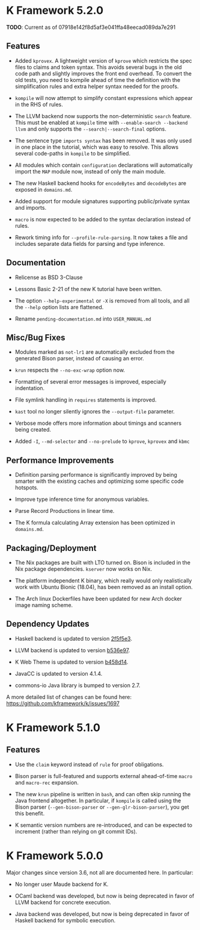 K Framework 5.2.0
=================

**TODO**: Current as of 07918e142f8d5af3e041ffa48eecad089da7e291

Features
--------

- Added `kprovex`. A lightweight version of `kprove` which restricts the spec files
  to claims and token syntax. This avoids several bugs in the old code path and
  slightly improves the front end overhead. To convert the old tests, you need to
  kompile ahead of time the definition with the simplification rules and extra
  helper syntax needed for the proofs.

- `kompile` will now attempt to simplify constant expressions which appear
  in the RHS of rules.

- The LLVM backend now supports the non-deterministic `search` feature.
  This must be enabled at `kompile` time with `--enable-search --backend llvm`
  and only supports the `--search|--search-final` options.

- The sentence type `imports syntax` has been removed. It was only used in one
  place in the tutorial, which was easy to resolve. This allows several code-paths
  in `kompile` to be simplified.

- All modules which contain `configuration` declarations will automatically
  import the `MAP` module now, instead of only the main module.

- The new Haskell backend hooks for `encodeBytes` and `decodeBytes` are
  exposed in `domains.md`.

- Added support for module signatures supporting public/private syntax and imports.

- `macro` is now expected to be added to the syntax declaration instead of rules.

- Rework timing info for `--profile-rule-parsing`. It now takes a file and
  includes separate data fields for parsing and type inference.

Documentation
-------------

- Relicense as BSD 3-Clause

- Lessons Basic 2-21 of the new K tutorial have been written.

- The option `--help-experimental` or `-X` is removed from all tools, and 
  all the `--help` option lists are flattened.

- Rename `pending-documentation.md` into `USER_MANUAL.md`

Misc/Bug Fixes
--------------

- Modules marked as `not-lr1` are automatically excluded from the generated
  Bison parser, instead of causing an error.

- `krun` respects the `--no-exc-wrap` option now.

- Formatting of several error messages is improved, especially indentation.

- File symlink handling in `requires` statements is improved.

- `kast` tool no longer silently ignores the `--output-file` parameter.

- Verbose mode offers more information about timings and scanners being created.

- Added `-I`, `--md-selector` and `--no-prelude` to `kprove`, `kprovex` and `kbmc`

Performance Improvements
------------------------

- Definition parsing performance is significantly improved by being smarter
  with the existing caches and optimizing some specific code hotspots.

- Improve type inference time for anonymous variables.

- Parse Record Productions in linear time.

- The K formula calculating Array extension has been optimized in `domains.md`.

Packaging/Deployment
--------------------

- The Nix packages are built with LTO turned on. Bison is included
  in the Nix package dependencies. `kserver` now works on Nix.

- The platform independent K binary, which really would only realistically
  work with Ubuntu Bionic (18.04), has been removed as an install option.

- The Arch linux Dockerfiles have been updated for new Arch docker image
  naming scheme.

Dependency Updates
------------------

- Haskell backend is updated to version [2f5f5e3](https://github.com/kframework/kore/commit/2f5f5e3a137d1334c24c401bdbbb0eb97a2f0208).
  
- LLVM backend is updated to version [b536e97](https://github.com/kframework/llvm-backend/commit/b536e9730b9721c635eb7516041e488cacf66624).

- K Web Theme is updated to version [b458d14](https://github.com/runtimeverification/k-web-theme/commit/b458d1461c31760024ea06e0e50f25806ace5e2c).

- JavaCC is updated to version 4.1.4.

- commons-io Java library is bumped to version 2.7.

A more detailed list of changes can be found here:
https://github.com/kframework/k/issues/1697

K Framework 5.1.0
=================

Features
--------
- Use the `claim` keyword instead of `rule` for proof obligations.

- Bison parser is full-featured and supports external ahead-of-time `macro`
  and `macro-rec` expansion.

- The new `krun` pipeline is written in `bash`, and can often skip running the
  Java frontend altogether. In particular, if `kompile` is called using the Bison
  parser (`--gen-bison-parser` or `--gen-glr-bison-parser`), you get this benefit.

- K semantic version numbers are re-introduced, and can be expected to increment
  (rather than relying on git commit IDs).

K Framework 5.0.0
=================

Major changes since version 3.6, not all are documented here.
In particular:

- No longer user Maude backend for K.

- OCaml backend was developed, but now is being deprecated in favor of LLVM
  backend for concrete execution.

- Java backend was developed, but now is being deprecated in favor of Haskell
  backend for symbolic execution.
